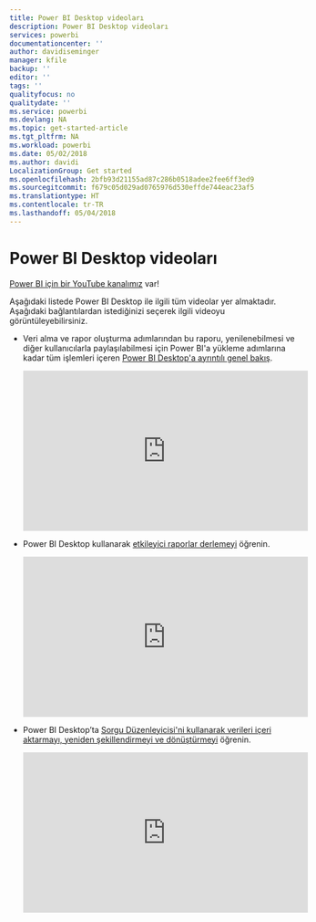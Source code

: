 ```yaml
---
title: Power BI Desktop videoları
description: Power BI Desktop videoları
services: powerbi
documentationcenter: ''
author: davidiseminger
manager: kfile
backup: ''
editor: ''
tags: ''
qualityfocus: no
qualitydate: ''
ms.service: powerbi
ms.devlang: NA
ms.topic: get-started-article
ms.tgt_pltfrm: NA
ms.workload: powerbi
ms.date: 05/02/2018
ms.author: davidi
LocalizationGroup: Get started
ms.openlocfilehash: 2bfb93d21155ad87c286b0518adee2fee6ff3ed9
ms.sourcegitcommit: f679c05d029ad0765976d530effde744eac23af5
ms.translationtype: HT
ms.contentlocale: tr-TR
ms.lasthandoff: 05/04/2018
---
```

# <a name="power-bi-desktop-videos"></a>Power BI Desktop videoları
[Power BI için bir YouTube kanalımız](http://www.youtube.com/playlist?list=PL1N57mwBHtN2q1WbU5O29rrn_A0lkVv9p) var!

Aşağıdaki listede Power BI Desktop ile ilgili tüm videolar yer almaktadır. Aşağıdaki bağlantılardan istediğinizi seçerek ilgili videoyu görüntüleyebilirsiniz.

- Veri alma ve rapor oluşturma adımlarından bu raporu, yenilenebilmesi ve diğer kullanıcılarla paylaşılabilmesi için Power BI'a yükleme adımlarına kadar tüm işlemleri içeren [Power BI Desktop'a ayrıntılı genel bakış](https://www.youtube.com/watch?v=Qgam9M8I0xA).  
  
  <iframe width="500" height="281" src="https://www.youtube.com/embed/Qgam9M8I0xA" frameborder="0" allowfullscreen></iframe> 
  
- Power BI Desktop kullanarak [etkileyici raporlar derlemeyi](https://www.youtube.com/watch?v=ByIUx-HmQbw) öğrenin.
  
  <iframe width="500" height="281" src="https://www.youtube.com/embed/IMAsitQ2cAc" frameborder="0" allowfullscreen></iframe>  
  
- Power BI Desktop’ta [Sorgu Düzenleyicisi'ni kullanarak verileri içeri aktarmayı, yeniden şekillendirmeyi ve dönüştürmeyi](https://www.youtube.com/watch?v=ByIUx-HmQbw) öğrenin.
  
  <iframe width="500" height="281" src="https://www.youtube.com/embed/ByIUx-HmQbw" frameborder="0" allowfullscreen></iframe>

